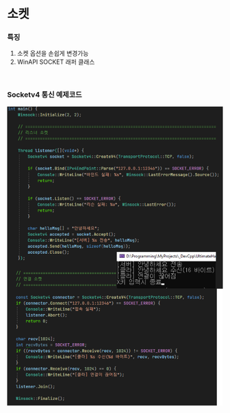 # 소켓

### 특징
1. 소켓 옵션을 손쉽게 변경가능
2. WinAPI SOCKET 래퍼 클래스

<br>

### Socketv4 통신 예제코드
![Socketv4 통신](Images/JNetwork/Socketv4.png)

<br>